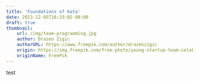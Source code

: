 ```yaml
---
title: 'Foundations of Kata'
date: 2023-12-05T16:33:02-08:00
draft: true
thumbnail:
    url: /img/team-programming.jpg
    author: Drazen Zigic
    authorURL: https://www.freepik.com/author/drazenzigic
    origin: https://img.freepik.com/free-photo/young-startup-team-celebrating-business-success-while-using-computer-office_637285-2688.jpg?w=1380&t=st=1701822463~exp=1701823063~hmac=9a430d379209550edd14e811826a5c0f341c393796134efe8ea983bfaaa0b18e
    originName: FreePik
---
```


test